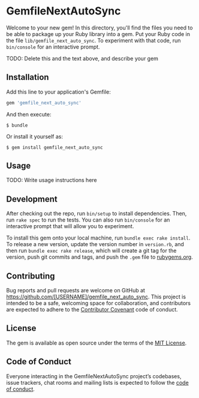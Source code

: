# GemfileNextAutoSync

Welcome to your new gem! In this directory, you'll find the files you need to be able to package up your Ruby library into a gem. Put your Ruby code in the file `lib/gemfile_next_auto_sync`. To experiment with that code, run `bin/console` for an interactive prompt.

TODO: Delete this and the text above, and describe your gem

## Installation

Add this line to your application's Gemfile:

```ruby
gem 'gemfile_next_auto_sync'
```

And then execute:

    $ bundle

Or install it yourself as:

    $ gem install gemfile_next_auto_sync

## Usage

TODO: Write usage instructions here

## Development

After checking out the repo, run `bin/setup` to install dependencies. Then, run `rake spec` to run the tests. You can also run `bin/console` for an interactive prompt that will allow you to experiment.

To install this gem onto your local machine, run `bundle exec rake install`. To release a new version, update the version number in `version.rb`, and then run `bundle exec rake release`, which will create a git tag for the version, push git commits and tags, and push the `.gem` file to [rubygems.org](https://rubygems.org).

## Contributing

Bug reports and pull requests are welcome on GitHub at https://github.com/[USERNAME]/gemfile_next_auto_sync. This project is intended to be a safe, welcoming space for collaboration, and contributors are expected to adhere to the [Contributor Covenant](http://contributor-covenant.org) code of conduct.

## License

The gem is available as open source under the terms of the [MIT License](https://opensource.org/licenses/MIT).

## Code of Conduct

Everyone interacting in the GemfileNextAutoSync project’s codebases, issue trackers, chat rooms and mailing lists is expected to follow the [code of conduct](https://github.com/[USERNAME]/gemfile_next_auto_sync/blob/master/CODE_OF_CONDUCT.md).
